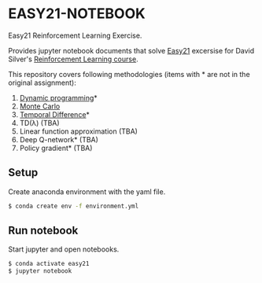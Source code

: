 EASY21-NOTEBOOK
===============
Easy21 Reinforcement Learning Exercise.

Provides jupyter notebook documents that solve
[Easy21](http://www0.cs.ucl.ac.uk/staff/d.silver/web/Teaching_files/Easy21-Johannes.pdf) excersise for
David Silver's [Reinforcement Learning course](http://www0.cs.ucl.ac.uk/staff/d.silver/web/Teaching.html).

This repository covers following methodologies (items with * are not in the original assignment):

1. [Dynamic programming](https://nbviewer.jupyter.org/github/kota7/easy21-notebook/blob/master/notebook/1_dynamic-programming.ipynb)*
1. [Monte Carlo](https://nbviewer.jupyter.org/github/kota7/easy21-notebook/blob/master/notebook/3_montecarlo.ipynb)
1. [Temporal Difference](https://nbviewer.jupyter.org/github/kota7/easy21-notebook/blob/master/notebook/4_temporal-difference.ipynb)*
1. TD(&#955;) (TBA)
1. Linear function approximation (TBA)
1. Deep Q-network* (TBA)
1. Policy gradient* (TBA)


## Setup

Create anaconda environment with the yaml file.

```bash
$ conda create env -f environment.yml
```

## Run notebook

Start jupyter and open notebooks.

```bash
$ conda activate easy21
$ jupyter notebook
```
